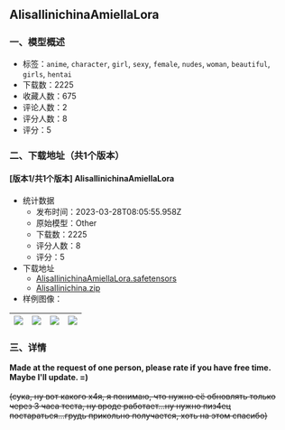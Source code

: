 ## AlisaIlinichinaAmiellaLora
### 一、模型概述

- 标签：`anime`, `character`, `girl`, `sexy`, `female`, `nudes`, `woman`, `beautiful`, `girls`, `hentai`
- 下载数：2225
- 收藏人数：675
- 评论人数：2
- 评分人数：8
- 评分：5

### 二、下载地址（共1个版本）

#### [版本1/共1个版本] AlisaIlinichinaAmiellaLora

- 统计数据
  - 发布时间：2023-03-28T08:05:55.958Z
  - 原始模型：Other
  - 下载数：2225
  - 评分人数：8
  - 评分：5
- 下载地址
  - [AlisaIlinichinaAmiellaLora.safetensors](https://civitai.com/api/download/models/19038)
  - [AlisaIlinichina.zip](https://civitai.com/api/download/models/19038?type=Training%20Data)
- 样例图像：

| <img src="https://image.civitai.com/xG1nkqKTMzGDvpLrqFT7WA/99b7a9a7-b639-49b7-18e7-4d42544c9b00/width=450/198978.jpeg" /> | <img src="https://image.civitai.com/xG1nkqKTMzGDvpLrqFT7WA/b3b262ad-fbad-4a2b-6d82-6c65ab584800/width=450/198992.jpeg" /> | <img src="https://image.civitai.com/xG1nkqKTMzGDvpLrqFT7WA/ef9d29a0-1c3b-40a7-99ba-7be3dc29ab00/width=450/198991.jpeg" /> | <img src="https://image.civitai.com/xG1nkqKTMzGDvpLrqFT7WA/faf11ec4-f30e-4eec-de48-8c048a80f800/width=450/198990.jpeg" /> |
| ---- | ---- | ---- | ---- |


### 三、详情
<p><strong>Made at the request of one person, please rate if you have free time. Maybe I'll update. =) </strong><br /><br /><s>(сука, ну вот какого х4я, я понимаю, что нужно её обновлять только через 3 часа теста, ну вроде работает...ну нужно пиз4ец постараться...грудь прикольно получается, хоть на этом спасибо)</s></p>